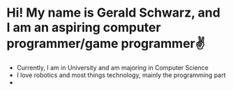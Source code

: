 # Hi! My name is Gerald Schwarz, and I am an aspiring computer programmer/game programmer✌

- Currently, I am in University and am majoring in Computer Science
- I love robotics and most things technology, mainly the programming part
- 

